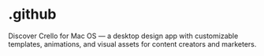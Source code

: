 # .github
Discover Crello for Mac OS — a desktop design app with customizable templates, animations, and visual assets for content creators and marketers.
